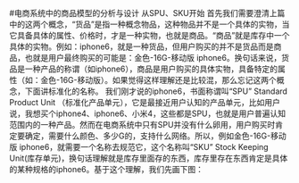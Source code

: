#电商系统中的商品模型的分析与设计 
从SPU、SKU开始
    首先我们需要澄清上篇中的这两个概念，“货品”是指一种概念物品，这种物品并不是一个具体的实物，当它具备具体的属性、价格时，才是一种实物，也就是商品。“商品”就是库存中一个具体的实物。例如：iphone6，就是一种货品，但用户购买的并不是货品而是商品，也就是用户最终购买的可能是：金色-16G-移动版 iphone6。换句话来说，货品是一种产品的称谓（如iphone6），商品是用户购买的具体实物，具备特定的属性（如：金色-16G-移动版）。如果觉得这样理解还是比较混，那么忘记这两个概念，下面讲标准化的名称。
    我们刚才说的iphone6，书面称谓叫“SPU” Standard Product Unit （标准化产品单元），它是最接近用户认知的产品单元，比如用户说，我想买个iphone4、iphone6、小米4，这些都是SPU，也就是用户普遍认知范围内的一种产品。然而在电商系统中只有SPU并没有什么卵用，用户购买时肯定要确定，需要什么颜色、多少G的，支持什么网络。所以，例如金色-16G-移动版 iphone6，就需要一个名称去规范它，这个名称叫“SKU” Stock Keeping Unit(库存单元)，换句话理解就是库存里面存的东西，库存里存在东西肯定是具体的某种规格的iphone6。基于这个理解，我们先画下图：
